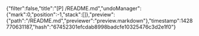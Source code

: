 {"filter":false,"title":"[P] /README.md","undoManager":{"mark":0,"position":-1,"stack":[]},"preview":{"path":"/README.md","previewer":"preview.markdown"},"timestamp":1428770631187,"hash":"67452301efcdab8998badcfe10325476c3d2e1f0"}